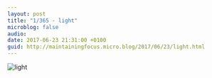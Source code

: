 ```yaml
---
layout: post
title: "1/365 - light"
microblog: false
audio: 
date: 2017-06-23 21:31:00 +0100
guid: http://maintainingfocus.micro.blog/2017/06/23/light.html
---
```

![light](https://f000.backblazeb2.com/file/Roel-Share/light.jpg)
